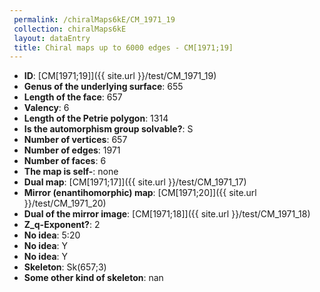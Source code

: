```yaml
--- 
 permalink: /chiralMaps6kE/CM_1971_19 
 collection: chiralMaps6kE
 layout: dataEntry
 title: Chiral maps up to 6000 edges - CM[1971;19]
---
```


- **ID**: [CM[1971;19]]({{ site.url }}/test/CM_1971_19)
- **Genus of the underlying surface**: 655
- **Length of the face**: 657
- **Valency**: 6
- **Length of the Petrie polygon**: 1314
- **Is the automorphism group solvable?**: S
- **Number of vertices**: 657
- **Number of edges**: 1971
- **Number of faces**: 6
- **The map is self-**: none
- **Dual map**: [CM[1971;17]]({{ site.url }}/test/CM_1971_17)
- **Mirror (enantihomorphic) map**: [CM[1971;20]]({{ site.url }}/test/CM_1971_20)
- **Dual of the mirror image**: [CM[1971;18]]({{ site.url }}/test/CM_1971_18)
- **Z_q-Exponent?**: 2
- **No idea**:  5:20
- **No idea**: Y
- **No idea**: Y
- **Skeleton**: Sk(657;3)
- **Some other kind of skeleton**: nan
